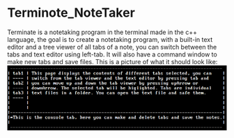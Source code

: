 # Terminote_NoteTaker

Terminate is a notetaking program in the terminal made in the c++ language, the goal is to create a notetaking program, with a built-in text editor and a tree viewer of all tabs of a note, you can switch between the tabs and text editor using left-tab. It will also have a command window to make new tabs and save files. This is a picture of what it should look like: ![Terminote](Terminote.png)
